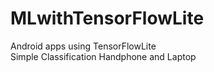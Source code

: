 # MLwithTensorFlowLite

Android apps using TensorFlowLite<br>
Simple Classification Handphone and Laptop

